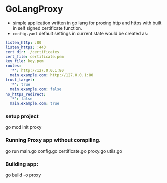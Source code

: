 # GoLangProxy
- simple application written in go lang for proxing http and https with built in self signed certificate function.
- `config.yaml` default settings in current state would be created as:
```yaml
listen_http: :80                                                                                             
listen_https: :443                                                                                           
cert_dir: ./certificates                                                                                     
cert_file: certificate.pem                                                                                   
key_file: key.pem                                                                                            
routes:
  '*': http://127.0.0.1:80
  main.example.com: http://127.0.0.1:80
trust_target:
  '*': true
  main.example.com: false                                                                                    
no_https_redirect:
  '*': false
  main.example.com: true 
```
### setup project
go mod init proxy

### Running Proxy app without compiling.
go run main.go config.go certificate.go proxy.go utils.go

### Building app:
go build -o proxy
